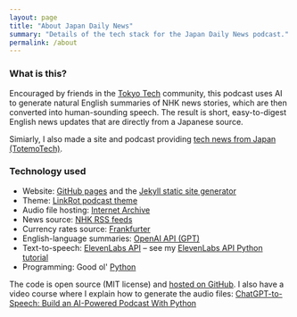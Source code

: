 ```yaml
---
layout: page
title: "About Japan Daily News"
summary: "Details of the tech stack for the Japan Daily News podcast."
permalink: /about
---
```


### What is this?

Encouraged by friends in the [Tokyo Tech](https://tokyotech.com) community, this podcast uses AI to generate natural English summaries of NHK news stories, which are then converted into human-sounding speech. The result is short, easy-to-digest English news updates that are directly from a Japanese source.

Simiarly, I also made a site and podcast providing [tech news from Japan (TotemoTech)](https://totemotech.com).

### Technology used

* Website: [GitHub pages](https://pages.github.com/) and the [Jekyll static site generator](https://jekyllrb.com/)
* Theme: [LinkRot podcast theme](https://github.com/timklapdor/link-rot)
* Audio file hosting: [Internet Archive](https://archive.org/details/japandailynews/)
* News source: [NHK RSS feeds](https://www.nhk.or.jp/toppage/rss/index.html)
* Currency rates source: [Frankfurter](https://www.frankfurter.app)
* English-language summaries: [OpenAI API (GPT)](https://platform.openai.com)
* Text-to-speech: [ElevenLabs API](https://elevenlabs.io/) – see my [ElevenLabs API Python tutorial](https://puppycoding.com/2023/08/24/elevenlabs-api-python-tutorial/)
* Programming: Good ol' [Python](https://www.python.org)

The code is open source (MIT license) and [hosted on GitHub](https://github.com/tagawa/JapanDailyNews).  I also have a video course where I explain how to generate the audio files: [ChatGPT-to-Speech: Build an AI-Powered Podcast With Python](https://www.udemy.com/course/ai-chatgpt-to-speech-with-python/?referralCode=6F94B03A927734DA0043)
